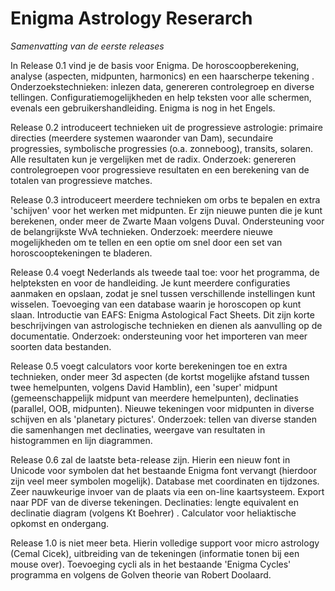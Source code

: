 # Enigma Astrology Reserarch

*Samenvatting van de eerste releases*

In Release 0.1 vind je de basis voor Enigma. De horoscoopberekening, analyse (aspecten, midpunten, harmonics) en een haarscherpe tekening . Onderzoekstechnieken: inlezen data, genereren controlegroep en diverse tellingen. Configuratiemogelijkheden en help teksten voor alle schermen, evenals een gebruikershandleiding. Enigma is nog in het Engels.

Release 0.2 introduceert technieken uit de progressieve astrologie: primaire directies (meerdere systemen waaronder van Dam), secundaire progressies, symbolische progressies (o.a. zonneboog), transits, solaren. Alle resultaten kun je vergelijken met de radix.  Onderzoek: genereren controlegroepen voor progressieve resultaten en een berekening van de totalen van progressieve matches.

Release 0.3 introduceert meerdere technieken om orbs te bepalen en extra 'schijven' voor het werken met midpunten. Er zijn nieuwe punten die je kunt berekenen, onder meer de Zwarte Maan volgens Duval. Ondersteuning voor de belangrijkste WvA technieken. Onderzoek: meerdere nieuwe mogelijkheden om te tellen en een optie om snel door een set van horoscooptekeningen te bladeren.

Release 0.4 voegt Nederlands als tweede taal toe: voor het programma, de helpteksten en voor de handleiding. Je kunt meerdere configuraties aanmaken en opslaan, zodat je snel tussen verschillende instellingen kunt wisselen. Toevoeging van een database waarin je horoscopen op kunt slaan. Introductie van EAFS: Enigma Astological Fact Sheets. Dit zijn korte beschrijvingen van astrologische technieken en dienen als aanvulling op de documentatie. Onderzoek: ondersteuning voor het importeren van meer soorten data bestanden.

Release 0.5 voegt calculators voor korte berekeningen toe en extra technieken, onder meer 3d aspecten (de kortst mogelijke afstand tussen twee hemelpunten, volgens David Hamblin), een 'super' midpunt (gemeenschappelijk midpunt van meerdere hemelpunten), declinaties (parallel, OOB, midpunten). Nieuwe tekeningen voor midpunten in diverse schijven en als 'planetary pictures'. Onderzoek: tellen van diverse standen die samenhangen met declinaties, weergave van resultaten in histogrammen en lijn diagrammen.

Release 0.6 zal de laatste beta-release zijn. Hierin een nieuw font in Unicode voor symbolen dat het bestaande Enigma font vervangt (hierdoor zijn veel meer symbolen mogelijk). Database met coordinaten en tijdzones. Zeer nauwkeurige invoer van de plaats via een on-line kaartsysteem. Export naar PDF van de diverse tekeningen. Declinaties: lengte equivalent en declinatie diagram (volgens Kt Boehrer) . Calculator voor heliaktische opkomst en ondergang. 

Release 1.0 is niet meer beta. Hierin volledige support voor micro astrology (Cemal Cicek), uitbreiding van de tekeningen (informatie tonen bij een mouse over). Toevoeging cycli als in het bestaande 'Enigma Cycles' programma en volgens de Golven theorie van Robert Doolaard.





